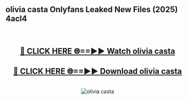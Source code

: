 <h2>olivia casta Onlyfans Leaked New Files (2025) 4acl4</h2>
<br>
<div align="center">
<h2><a href="https://mediafiles.top/olivia_casta&ref=git" rel="nofollow">🔴 CLICK HERE 🌐==►► Watch olivia casta</a></h2>
<h2><a href="https://mediafiles.top/olivia_casta&ref=git" rel="nofollow">🔴 CLICK HERE 🌐==►► Download olivia casta</a></h2>
<br>
<a href="https://mediafiles.top/olivia_casta&ref=git" rel="nofollow" data-target="animated-image.originalLink"><img src="https://i.ibb.co.com/xMMVF88/686577567.gif" alt="olivia casta" style="max-width: 100%; display: inline-block;" data-target="animated-image.originalImage"></a>
</div>
<br>
<br>